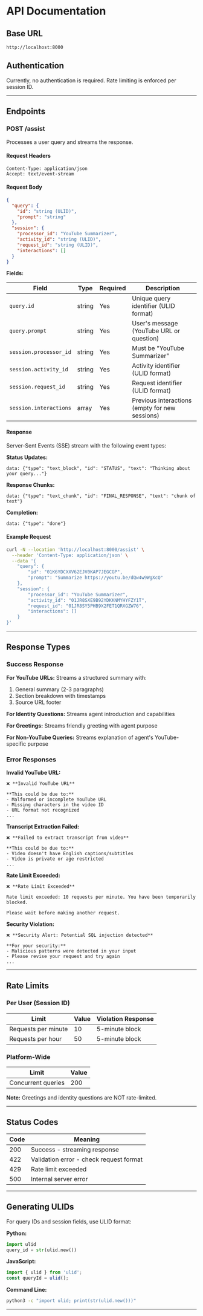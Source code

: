# API Documentation

## Base URL

```
http://localhost:8000
```

## Authentication

Currently, no authentication is required. Rate limiting is enforced per session ID.

---

## Endpoints

### POST /assist

Processes a user query and streams the response.

#### Request Headers

```
Content-Type: application/json
Accept: text/event-stream
```

#### Request Body

```json
{
  "query": {
    "id": "string (ULID)",
    "prompt": "string"
  },
  "session": {
    "processor_id": "YouTube Summarizer",
    "activity_id": "string (ULID)",
    "request_id": "string (ULID)",
    "interactions": []
  }
}
```

**Fields:**

| Field | Type | Required | Description |
|-------|------|----------|-------------|
| `query.id` | string | Yes | Unique query identifier (ULID format) |
| `query.prompt` | string | Yes | User's message (YouTube URL or question) |
| `session.processor_id` | string | Yes | Must be "YouTube Summarizer" |
| `session.activity_id` | string | Yes | Activity identifier (ULID format) |
| `session.request_id` | string | Yes | Request identifier (ULID format) |
| `session.interactions` | array | Yes | Previous interactions (empty for new sessions) |

#### Response

Server-Sent Events (SSE) stream with the following event types:

**Status Updates:**
```
data: {"type": "text_block", "id": "STATUS", "text": "Thinking about your query..."}
```

**Response Chunks:**
```
data: {"type": "text_chunk", "id": "FINAL_RESPONSE", "text": "chunk of text"}
```

**Completion:**
```
data: {"type": "done"}
```

#### Example Request

```bash
curl -N --location 'http://localhost:8000/assist' \
  --header 'Content-Type: application/json' \
  --data '{
    "query": {
        "id": "01K6YDCXXV62EJV0KAP7JEGCGP",
        "prompt": "Summarize https://youtu.be/dQw4w9WgXcQ"
    },
    "session": {
        "processor_id": "YouTube Summarizer",
        "activity_id": "01JR8SXE9B92YDKKNMYHYFZY1T",
        "request_id": "01JR8SY5PHB9X2FET1QRXGZW76",
        "interactions": []
    }
}'
```

---

## Response Types

### Success Response

**For YouTube URLs:**
Streams a structured summary with:
1. General summary (2-3 paragraphs)
2. Section breakdown with timestamps
3. Source URL footer

**For Identity Questions:**
Streams agent introduction and capabilities

**For Greetings:**
Streams friendly greeting with agent purpose

**For Non-YouTube Queries:**
Streams explanation of agent's YouTube-specific purpose

### Error Responses

**Invalid YouTube URL:**
```
❌ **Invalid YouTube URL**

**This could be due to:**
- Malformed or incomplete YouTube URL
- Missing characters in the video ID
- URL format not recognized
...
```

**Transcript Extraction Failed:**
```
❌ **Failed to extract transcript from video**

**This could be due to:**
- Video doesn't have English captions/subtitles
- Video is private or age restricted
...
```

**Rate Limit Exceeded:**
```
❌ **Rate Limit Exceeded**

Rate limit exceeded: 10 requests per minute. You have been temporarily blocked.

Please wait before making another request.
```

**Security Violation:**
```
❌ **Security Alert: Potential SQL injection detected**

**For your security:**
- Malicious patterns were detected in your input
- Please revise your request and try again
...
```

---

## Rate Limits

### Per User (Session ID)

| Limit | Value | Violation Response |
|-------|-------|-------------------|
| Requests per minute | 10 | 5-minute block |
| Requests per hour | 50 | 5-minute block |

### Platform-Wide

| Limit | Value |
|-------|-------|
| Concurrent queries | 200 |

**Note:** Greetings and identity questions are NOT rate-limited.

---

## Status Codes

| Code | Meaning |
|------|---------|
| 200 | Success - streaming response |
| 422 | Validation error - check request format |
| 429 | Rate limit exceeded |
| 500 | Internal server error |

---

## Generating ULIDs

For query IDs and session fields, use ULID format:

**Python:**
```python
import ulid
query_id = str(ulid.new())
```

**JavaScript:**
```javascript
import { ulid } from 'ulid';
const queryId = ulid();
```

**Command Line:**
```bash
python3 -c "import ulid; print(str(ulid.new()))"
```

---